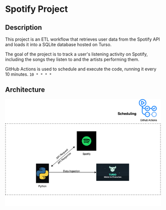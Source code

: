 # Spotify Project

## Description
This project is an ETL workflow that retrieves user data from the Spotify API and loads it into a SQLite database hosted on Turso.

The goal of the project is to track a user's listening activity on Spotify, including the songs they listen to and the artists performing them.

GitHub Actions is used to schedule and execute the code, running it every 10 minutes. ```10 * * * * ```

## Architecture
<p align="center">
  <img src="images/Spotify%20Project.png" />
</p>
